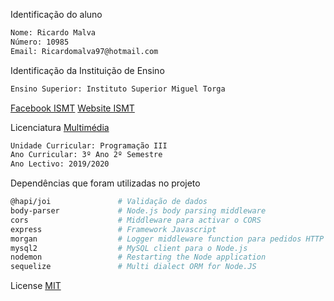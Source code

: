 
Identificação do aluno
```bash
Nome: Ricardo Malva
Número: 10985 
Email: Ricardomalva97@hotmail.com
```


Identificação da Instituição de Ensino
```bash
Ensino Superior: Instituto Superior Miguel Torga
```
[Facebook ISMT](https://www.facebook.com/ismtcoimbra/)
[Website ISMT](https://www.ismt.pt/)



Licenciatura [Multimédia](https://ismt.pt/ensino/oferta-educativa/licenciaturas/multimedia/)
```bash
Unidade Curricular: Programação III
Ano Curricular: 3º Ano 2º Semestre
Ano Lectivo: 2019/2020
```


Dependências que foram utilizadas no projeto
```bash
@hapi/joi               # Validação de dados
body-parser             # Node.js body parsing middleware
cors                    # Middleware para activar o CORS
express                 # Framework Javascript 
morgan                  # Logger middleware function para pedidos HTTP
mysql2                  # MySQL client para o Node.js
nodemon                 # Restarting the Node application
sequelize               # Multi dialect ORM for Node.JS
```


License
[MIT](https://choosealicense.com/licenses/mit/)
